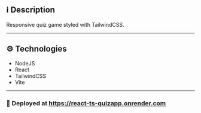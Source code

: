 ## :information_source: Description

Responsive quiz game styled with TailwindCSS.

---

## :gear: Technologies

- NodeJS
- React
- TailwindCSS
- Vite


---

### :link: Deployed at https://react-ts-quizapp.onrender.com


